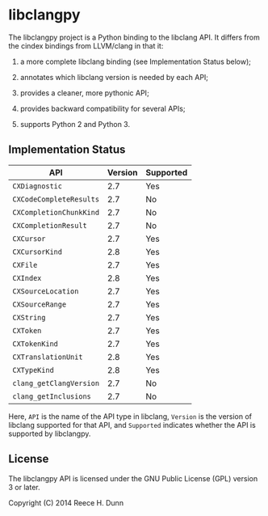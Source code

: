 # libclangpy

The libclangpy project is a Python binding to the libclang API. It differs from
the cindex bindings from LLVM/clang in that it:

1.  a more complete libclang binding (see Implementation Status below);

2.  annotates which libclang version is needed by each API;

3.  provides a cleaner, more pythonic API;

4.  provides backward compatibility for several APIs;

5.  supports Python 2 and Python 3.

## Implementation Status

| API                     | Version | Supported |
|-------------------------|---------|-----------|
| `CXDiagnostic`          | 2.7     | Yes       |
| `CXCodeCompleteResults` | 2.7     | No        |
| `CXCompletionChunkKind` | 2.7     | No        |
| `CXCompletionResult`    | 2.7     | No        |
| `CXCursor`              | 2.7     | Yes       |
| `CXCursorKind`          | 2.8     | Yes       |
| `CXFile`                | 2.7     | Yes       |
| `CXIndex`               | 2.8     | Yes       |
| `CXSourceLocation`      | 2.7     | Yes       |
| `CXSourceRange`         | 2.7     | Yes       |
| `CXString`              | 2.7     | Yes       |
| `CXToken`               | 2.7     | Yes       |
| `CXTokenKind`           | 2.7     | Yes       |
| `CXTranslationUnit`     | 2.8     | Yes       |
| `CXTypeKind`            | 2.8     | Yes       |
| `clang_getClangVersion` | 2.7     | No        |
| `clang_getInclusions`   | 2.7     | No        |

Here, `API` is the name of the API type in libclang, `Version` is the version
of libclang supported for that API, and `Supported` indicates whether the API
is supported by libclangpy.

## License

The libclangpy API is licensed under the GNU Public License (GPL) version 3 or
later.

Copyright (C) 2014 Reece H. Dunn
